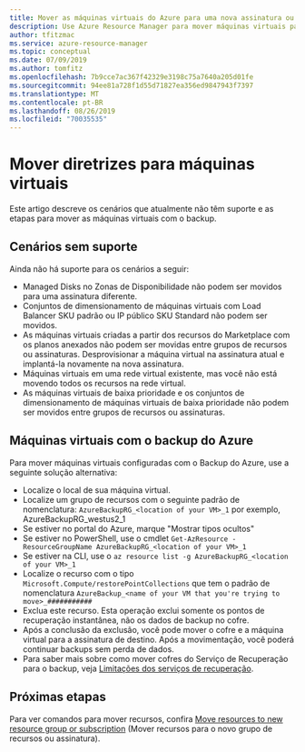 ```yaml
---
title: Mover as máquinas virtuais do Azure para uma nova assinatura ou grupo de recursos | Microsoft Docs
description: Use Azure Resource Manager para mover máquinas virtuais para um novo grupo de recursos ou assinatura.
author: tfitzmac
ms.service: azure-resource-manager
ms.topic: conceptual
ms.date: 07/09/2019
ms.author: tomfitz
ms.openlocfilehash: 7b9cce7ac367f42329e3198c75a7640a205d01fe
ms.sourcegitcommit: 94ee81a728f1d55d71827ea356ed9847943f7397
ms.translationtype: MT
ms.contentlocale: pt-BR
ms.lasthandoff: 08/26/2019
ms.locfileid: "70035535"
---
```

# <a name="move-guidance-for-virtual-machines"></a>Mover diretrizes para máquinas virtuais

Este artigo descreve os cenários que atualmente não têm suporte e as etapas para mover as máquinas virtuais com o backup.

## <a name="scenarios-not-supported"></a>Cenários sem suporte

Ainda não há suporte para os cenários a seguir:

* Managed Disks no Zonas de Disponibilidade não podem ser movidos para uma assinatura diferente.
* Conjuntos de dimensionamento de máquinas virtuais com Load Balancer SKU padrão ou IP público SKU Standard não podem ser movidos.
* As máquinas virtuais criadas a partir dos recursos do Marketplace com os planos anexados não podem ser movidas entre grupos de recursos ou assinaturas. Desprovisionar a máquina virtual na assinatura atual e implantá-la novamente na nova assinatura.
* Máquinas virtuais em uma rede virtual existente, mas você não está movendo todos os recursos na rede virtual.
* As máquinas virtuais de baixa prioridade e os conjuntos de dimensionamento de máquinas virtuais de baixa prioridade não podem ser movidos entre grupos de recursos ou assinaturas.

## <a name="virtual-machines-with-azure-backup"></a>Máquinas virtuais com o backup do Azure

Para mover máquinas virtuais configuradas com o Backup do Azure, use a seguinte solução alternativa:

* Localize o local de sua máquina virtual.
* Localize um grupo de recursos com o seguinte padrão de nomenclatura: `AzureBackupRG_<location of your VM>_1` por exemplo, AzureBackupRG_westus2_1
* Se estiver no portal do Azure, marque "Mostrar tipos ocultos"
* Se estiver no PowerShell, use o cmdlet `Get-AzResource -ResourceGroupName AzureBackupRG_<location of your VM>_1`
* Se estiver na CLI, use o `az resource list -g AzureBackupRG_<location of your VM>_1`
* Localize o recurso com o tipo `Microsoft.Compute/restorePointCollections` que tem o padrão de nomenclatura `AzureBackup_<name of your VM that you're trying to move>_###########`
* Exclua este recurso. Esta operação exclui somente os pontos de recuperação instantânea, não os dados de backup no cofre.
* Após a conclusão da exclusão, você pode mover o cofre e a máquina virtual para a assinatura de destino. Após a movimentação, você poderá continuar backups sem perda de dados.
* Para saber mais sobre como mover cofres do Serviço de Recuperação para o backup, veja [Limitações dos serviços de recuperação](../../backup/backup-azure-move-recovery-services-vault.md?toc=/azure/azure-resource-manager/toc.json).

## <a name="next-steps"></a>Próximas etapas

Para ver comandos para mover recursos, confira [Move resources to new resource group or subscription](../resource-group-move-resources.md) (Mover recursos para o novo grupo de recursos ou assinatura).
